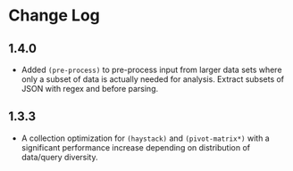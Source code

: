# Change Log

## 1.4.0
* Added `(pre-process)` to pre-process input from larger data sets where only a subset
of data is actually needed for analysis. Extract subsets of JSON with regex and before parsing.

## 1.3.3
* A collection optimization for `(haystack)` and `(pivot-matrix*)` with a significant
performance increase depending on distribution of data/query diversity.